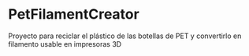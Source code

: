 # PetFilamentCreator
Proyecto para reciclar el plástico de las botellas de PET y convertirlo en filamento usable en impresoras 3D
